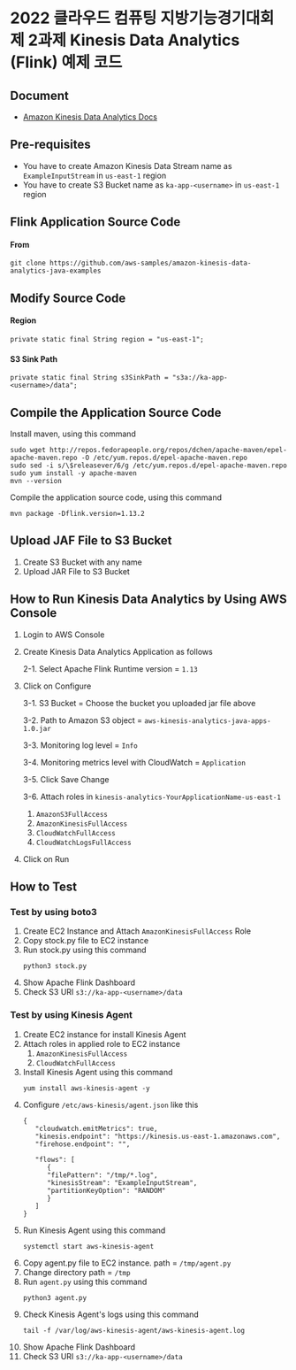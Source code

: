 # 2022 클라우드 컴퓨팅 지방기능경기대회 제 2과제 Kinesis Data Analytics (Flink) 예제 코드

## Document
- <a href="https://docs.aws.amazon.com/ko_kr/kinesisanalytics/latest/java/examples-s3.html">Amazon Kinesis Data Analytics Docs</a>

## Pre-requisites
- You have to create Amazon Kinesis Data Stream name as `ExampleInputStream` in `us-east-1` region
- You have to create S3 Bucket name as `ka-app-<username>` in `us-east-1` region 

## Flink Application Source Code
#### From
```
git clone https://github.com/aws-samples/amazon-kinesis-data-analytics-java-examples
```

## Modify Source Code
#### Region
```
private static final String region = "us-east-1";
```
#### S3 Sink Path
```
private static final String s3SinkPath = "s3a://ka-app-<username>/data";
```

## Compile the Application Source Code
Install maven, using this command
```
sudo wget http://repos.fedorapeople.org/repos/dchen/apache-maven/epel-apache-maven.repo -O /etc/yum.repos.d/epel-apache-maven.repo
sudo sed -i s/\$releasever/6/g /etc/yum.repos.d/epel-apache-maven.repo
sudo yum install -y apache-maven
mvn --version
```
Compile the application source code, using this command
```
mvn package -Dflink.version=1.13.2
```

## Upload JAF File to S3 Bucket
1. Create S3 Bucket with any name
2. Upload JAR File to S3 Bucket

## How to Run Kinesis Data Analytics by Using AWS Console
1. Login to AWS Console
2. Create Kinesis Data Analytics Application as follows
   
   2-1. Select Apache Flink Runtime version = `1.13`
3. Click on Configure

   3-1. S3 Bucket = Choose the bucket you uploaded jar file above
   
   3-2. Path to Amazon S3 object = `aws-kinesis-analytics-java-apps-1.0.jar`
   
   3-3. Monitoring log level = `Info`
   
   3-4. Monitoring metrics level with CloudWatch = `Application`

   3-5. Click Save Change 

   3-6. Attach roles in `kinesis-analytics-YourApplicationName-us-east-1`
      1. `AmazonS3FullAccess`
      2. `AmazonKinesisFullAccess`
      3. `CloudWatchFullAccess`
      4. `CloudWatchLogsFullAccess`
   
4. Click on Run
   
## How to Test
### Test by using boto3
   1. Create EC2 Instance and Attach `AmazonKinesisFullAccess` Role
   2. Copy stock.py file to EC2 instance
   3. Run stock.py using this command
      ```
      python3 stock.py 
      ```
   4. Show Apache Flink Dashboard
   5. Check S3 URI `s3://ka-app-<username>/data`

### Test by using Kinesis Agent
   1. Create EC2 instance for install Kinesis Agent
   2. Attach roles in applied role to EC2 instance
      1. `AmazonKinesisFullAccess`
      2. `CloudWatchFullAccess`
   3. Install Kinesis Agent using this command
      ```
      yum install aws-kinesis-agent -y
      ```
   4. Configure `/etc/aws-kinesis/agent.json` like this
      ```
      {
         "cloudwatch.emitMetrics": true,
         "kinesis.endpoint": "https://kinesis.us-east-1.amazonaws.com",
         "firehose.endpoint": "",
         
         "flows": [
            {
            "filePattern": "/tmp/*.log",
            "kinesisStream": "ExampleInputStream",
            "partitionKeyOption": "RANDOM"
            }
         ]
      }
      ```
   5. Run Kinesis Agent using this command
      ```
      systemctl start aws-kinesis-agent
      ```
   6. Copy agent.py file to EC2 instance. path = `/tmp/agent.py` 
   7. Change directory path = `/tmp`
   8. Run `agent.py` using this command
      ```
      python3 agent.py
      ```
   9.  Check Kinesis Agent's logs using this command
       ```
       tail -f /var/log/aws-kinesis-agent/aws-kinesis-agent.log
       ```
   10. Show Apache Flink Dashboard
   11. Check S3 URI `s3://ka-app-<username>/data`